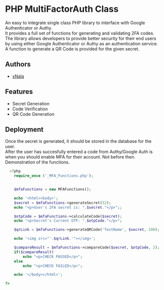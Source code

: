
# PHP MultiFactorAuth Class




An easy to integrate single class PHP library to interface with Google Authenticator or Authy.  
It provides a full set of functions for generating and validating 2FA codes.  
The library allows developers to provide better security for their end users by using either Google Authenticator or Authy as an authentication service.  
A function to generate a QR Code is provided for the given secret.

## Authors

- [xNala](https://github.com/xNala/)


## Features

- Secret Generation
- Code Verification
- QR Code Generation
## Deployment

Once the secret is generated, it should be stored in the database for the user.  
After the user has succesfully entered a code from Authy/Google Auth is when you should enable MFA for their account. Not before then.  
Demonstration of the functions.  

```php
  <?php
    require_once ('_MFA_Functions.php');

    
    $mfaFunctions = new MFAFunctions();

    echo '<html><body>';
    $secret = $mfaFunctions->generateSecret(32);
    echo "<p>User's 2FA secret is: ".$secret."</p>";;

    $otpCode = $mfaFunctions->calculateCode($secret);
    echo "<p>Secret's Current OTP: ".$otpCode."</p>";

    $qrLink = $mfaFunctions->generateQRCode('TestName', $secret, 100);

    echo '<img src="'.$qrLink.'"></img>';

    $compareResult = $mfaFunctions->compareCode($secret, $otpCode, 2);
    if($compareResult)
        echo "<p>CHECK PASSED</p>";
    else
        echo "<p>CHECK FAILED</p>";

    echo '</body></html>';

?>
```


